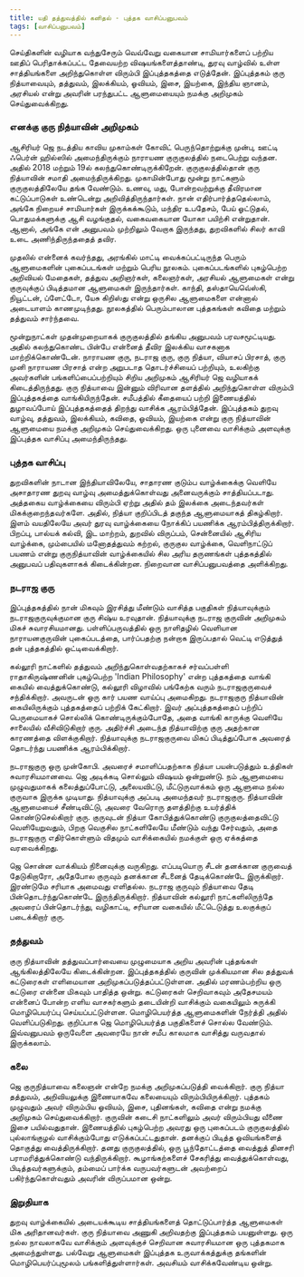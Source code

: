```yaml
---
title: யதி தத்துவத்தில் கனிதல் - புத்தக வாசிப்பனுபவம்
tags: [வாசிப்பனுபவம்]
---
```


செய்திகளின் வழியாக வந்துசேரும் வெவ்வேறு வகையான சாமியார்களைப் பற்றிய ஊதிப் பெரிதாக்கப்பட்ட தேவையற்ற விஷயங்களைத்தாண்டி, துரவு வாழ்வில் உள்ள சாத்தியங்களை அறிந்துகொள்ள விரும்பி இப்புத்தகத்தை எடுத்தேன். இப்புத்தகம் குரு நித்யாவையும், தத்துவம், இலக்கியம், ஓவியம், இசை, இயற்கை, இந்திய ஞானம், அரசியல் என்று அவரின் பரந்துபட்ட ஆளுமையையும் நமக்கு அறிமுகம் செய்துவைக்கிறது.

### எனக்கு குரு நித்யாவின் அறிமுகம்
ஆசிரியர் ஜெ நடத்திய காவிய முகாம்கள் கோவிட் பெருந்தொற்றுக்கு முன்பு, ஊட்டி ஃபெர்ன் ஹில்ஸில் அமைந்திருக்கும் நாராயண குருகுலத்தில் நடைபெற்று வந்தன. அதில் 2018 மற்றும் 19ல் கலந்துகொண்டிருக்கிறேன். குருகுலத்தில்தான் குரு நித்யாவின் சமாதி அமைந்திருக்கிறது. முகாமின்போது மூன்று நாட்களும் குருகுலத்திலேயே தங்க வேண்டும். உணவு, மது, போன்றவற்றுக்கு தீவிரமான கட்டுப்பாடுகள் உண்டென்று அறிவித்திருந்தார்கள். நான் எதிர்பார்த்ததெல்லாம், அங்கே நிறையச் சாமியார்கள் இருக்கக்கூடும், மந்திர உபதேசம், பேய் ஓட்டுதல், பொதுமக்களுக்கு ஆசி வழங்குதல், வகைவகையான யோகா பயிற்சி என்றுதான். ஆனால், அங்கே என் அனுபவம் முற்றிலும் வேறாக இருந்தது, துறவிகளில் சிலர் காவி உடை அணிந்திருந்ததைத் தவிர.

முதலில் என்னைக் கவர்ந்தது, அரங்கில் மாட்டி வைக்கப்பட்டிருந்த பெரும் ஆளுமைகளின் புகைப்படங்கள் மற்றும் பெரிய நூலகம். புகைப்படங்களில் புகழ்பெற்ற அறிவியல் மேதைகள், தத்துவ அறிஞர்கள், கலைஞர்கள், அரசியல் ஆளுமைகள் என்று குருவுக்குப் பிடித்தமான ஆளுமைகள் இருந்தார்கள். காந்தி, தஸ்தாயெவெ்ஸ்கி, நியூட்டன், ப்ளேட்டோ, யேசு கிறிஸ்து என்று ஒருசில ஆளுமைகளை என்னால் அடையாளம் காணமுடிந்தது. நூலகத்தில் பெரும்பாலான புத்தகங்கள் கவிதை மற்றும் தத்துவம் சார்ந்தவை.

மூன்றுநாட்கள் முதன்முறையாகக் குருகுலத்தில் தங்கிய அனுபவம் பரவசமூட்டியது. அதில் கலந்துகொண்ட பின்பே என்னைத் தீவிர இலக்கிய வாசகனாக மாற்றிக்கொண்டேன். நாராயண குரு, நடராஜ குரு, குரு நித்யா, வியாசப் பிரசாத், குரு முனி நாராயண பிரசாத் என்ற அறுபடாத தொடர்ச்சியைப் பற்றியும், உலகிற்கு அவர்களின் பங்களிப்பைப்பற்றியும் சிறிய அறிமுகம் ஆசிரியர் ஜெ வழியாகக் கிடைத்திருந்தது. குரு நித்யாவை இன்னும் விரிவான தளத்தில் அறிந்துகொள்ள விரும்பி இப்புத்தகத்தை வாங்கியிருந்தேன். சமீபத்தில் கீதையைப் பற்றி இணையத்தில் துழாவப்போய் இப்புத்தகத்தைத் திறந்து வாசிக்க ஆரம்பித்தேன். இப்புத்தகம் துறவு வாழ்வு, தத்துவம், இலக்கியம், கவிதை, ஓவியம், இயற்கை என்று குரு நித்யாவின் ஆளுமையை நமக்கு அறிமுகம் செய்துவைக்கிறது. ஒரு புனைவை வாசிக்கும் அளவுக்கு இப்புத்தக வாசிப்பு அமைந்திருந்தது.

### புத்தக வாசிப்பு
துறவிகளின் நாடான இந்தியாவிலேயே, சாதாரண குடும்ப வாழ்க்கைக்கு வெளியே அசாதாரண துறவு வாழ்வு அமைத்துக்கொள்வது அனைவருக்கும் சாத்தியப்படாது. அத்தகைய வாழ்க்கையை விரும்பி ஏற்று அதில் தம் இலக்கை அடைந்தவர்கள் மிகக்குறைந்தவர்களே. அதில், நித்யா குறிப்பிடத் தகுந்த ஆளுமையாகத் திகழ்கிறார். இளம் வயதிலேயே அவர் துரவு வாழ்க்கையை நோக்கிப் பயணிக்க ஆரம்பித்திருக்கிறார். பிறப்பு, பால்யக் கல்வி, இட மாற்றம், துறவில் விருப்பம், சென்னையில் ஆசிரிய வாழ்க்கை, மும்பையில் மனோதத்துவம் கற்றல், குருகுல வாழ்க்கை, வெளிநாட்டுப் பயணம் என்று குருநித்யாவின் வாழ்க்கையில் சில அரிய தருணங்கள் புத்தகத்தில் அனுபவப் பதிவுகளாகக் கிடைக்கின்றன. நிறைவான வாசிப்பனுபவத்தை அளிக்கிறது.

### நடராஜ குரு
இப்புத்தகத்தில் நான் மிகவும் இரசித்து மீண்டும் வாசித்த பகுதிகள் நித்யாவுக்கும் நடராஜகுருவுக்குமான குரு சிஷ்ய உரவுதான். நித்யாவுக்கு நடராஜ குருவின் அறிமுகம் மிகச் சுவாரசியமானது. பள்ளிப்பருவத்தில் ஒரு நாளிதழில் வெளியான நாராயனகுருவின் புகைப்படத்தை, பார்ப்பதற்கு நன்றாக இருப்பதால் வெட்டி எடுத்துத் தன் புத்தகத்தில் ஒட்டிவைக்கிறார். 

கல்லூரி நாட்களில் தத்துவம் அறிந்துகொள்வதற்காகச் சர்வப்பள்ளி ராதாகிருஷ்ணனின் புகழ்பெற்ற 'Indian Philosophy' என்ற புத்தகத்தை வாங்கி கையில் வைத்துக்கொண்டு, கல்லூரி விழாவில் பங்கேற்க வரும் நடராஜகுருவைச் சந்திக்கிறார். அவருடன் ஒரு கார் பயண வாய்ப்பு அமைகிறது. நடராஜகுரு நித்யாவின் கையிலிருக்கும் புத்தகத்தைப் பற்றிக் கேட்கிறார். இவர் அப்புத்தகத்தைப் பற்றிப் பெருமையாகச் சொல்லிக் கொண்டிருக்கும்போதே, அதை வாங்கி காருக்கு வெளியே சாலையில் வீசிவிடுகிறார் குரு. அதிர்ச்சி அடைந்த நித்யாவிற்கு குரு அதற்கான காரணத்தை விளக்குகிறார். நித்யாவுக்கு நடராஜகுருவை மிகப் பிடித்துப்போக அவரைத் தொடர்ந்து பயணிக்க ஆரம்பிக்கிறார்.

நடராஜகுரு ஒரு முன்கோபி. அவரைச் சமாளிப்பதற்காக நித்யா பயன்படுத்தும் உத்திகள் சுவாரசியமானவை. ஜெ அடிக்கடி சொல்லும் விஷயம் ஒன்றுண்டு. நம் ஆளுமையை முழுவதுமாகக் கலைத்துப்போட்டு, அலையவிட்டு, மீட்டுருவாக்கம் ஒரு ஆளுமை நல்ல குருவாக இருக்க முடியாது. நித்யாவுக்கு அப்படி அமைந்தவர் நடராஜகுரு. நி்த்யாவின் ஆளுமையைச் சீண்டிவிட்டு, அவரை வேரொரு தளத்திற்கு உயர்த்திக் கொண்டுசெல்கிறார் குரு. குருவுடன் நித்யா கோபித்துக்கொண்டு குருகுலத்தைவிட்டு வெளியேறுவதும், பிறகு வெகுசில நாட்களிலேயே மீண்டும் வந்து சேர்வதும், அதை நடராஜகுரு எதிர்கொள்ளும் விதமும் வாசிக்கையில் நமக்குள் ஒரு ஏக்கத்தை வரவைக்கிறது.

ஜெ சொன்ன வாக்கியம் நினைவுக்கு வருகிறது. எப்படியொரு சீடன் தனக்கான குருவைத் தேடுகிறாரோ, அதேபோல குருவும் தனக்கான சீடனைத் தேடிக்கொண்டே இருக்கிறார். இரண்டுமே சரியாக அமைவது எளிதல்ல. நடராஜ குருவும் நித்யாவை தேடி பின்தொடர்ந்துகொண்டே இருந்திருக்கிறார். நித்யாவின் கல்லூரி நாட்களிலிருந்தே அவரைப் பின்தொடர்ந்து, வழிகாட்டி, சரியான வகையில் மீட்டெடுத்து உலகுக்குப் படைக்கிறார் குரு.

### தத்துவம்
குரு நித்யாவின் தத்துவப்பார்வையை முழுமையாக அறிய அவரின் புத்தங்கள் ஆங்கிலத்திலேயே கிடைக்கின்றன. இப்புத்தகத்தில் குருவின் முக்கியமான சில தத்துவக் கட்டுரைகள் எளிமையான அறிமுகப்படுத்தப்பட்டுள்ளன. அதில் மரணம்பற்றிய ஒரு கட்டுரை என்னை மிகவும் பாதித்த ஒன்று. கட்டுரைகள் செறிவாகவும் அதேசமயம் என்னைப் போன்ற எளிய வாசகர்களும் தடையின்றி வாசிக்கும் வகையிலும் சுருக்கி மொழிபெயர்ப்பு செய்யப்பட்டுள்ளன. மொழிபெயர்த்த ஆளுமைகளின் நேர்த்தி அதில் வெளிப்படுகிறது. குறிப்பாக ஜெ மொழிபெயர்த்த பகுதிகளைச் சொல்ல வேண்டும். இவ்வனுபவம் ஒருவேளை அவரையே நான் சமீப காலமாக வாசித்து வருவதால் இருக்கலாம்.

### கலை
ஜெ குருநித்யாவை கலைஞன் என்றே நமக்கு அறிமுகப்படுத்தி வைக்கிறார். குரு நித்யா தத்துவம், அறிவியலுக்கு இணையாகவே கலையையும் விரும்பியிருக்கிறார். புத்தகம் முழுவதும் அவர் விரும்பிய ஓவியம், இசை, புதினங்கள், கவிதை என்று நமக்கு அறிமுகம் செய்துவைக்கிறார். குருவின் கடைசி நாட்களிலும் அவர் விரும்பியது வீணை இசை பயில்வதுதான். இணையத்தில் புகழ்பெற்ற அவரது ஒரு புகைப்படம் குருகுலத்தில் புல்லாங்குழல் வாசிக்கும்போது எடுக்கப்பட்டதுதான். தனக்குப் பிடித்த ஓவியங்களைத் தொகுத்து வைத்திருக்கிறார். தனது குருகுலத்தில், ஒரு பூந்தோட்டத்தை வைத்துத் தினசரி பராமரித்துக்கொண்டு வந்திருக்கிறார். கூழாங்கற்களைச் சேகரித்து வைத்துக்கொள்வது, பிடித்தவர்களுக்கும், தம்மைப் பார்க்க வருபவர்களுடன் அவற்றைப் பகிர்ந்துகொள்வதும் அவரின் விருப்பமான ஒன்று.

### இறுதியாக
துறவு வாழ்க்கையில் அடையக்கூடிய சாத்தியங்களைத் தொட்டுப்பார்த்த ஆளுமைகள் மிக அரிதானவர்கள். குரு நித்யாவை அணுகி அறிவதற்கு இப்புத்தகம் பயனுள்ளது. ஒரு நல்ல நாவலாகவே வாசிக்கும் அளவுக்குச் செறிவான சுவாரசியமான ஒரு புத்தகமாக அமைந்துள்ளது. பல்வேறு ஆளுமைகள் இப்புத்தக உருவாக்கத்துக்கு தங்களின் மொழிபெயர்ப்புமூலம் பங்களித்துள்ளார்கள். அவசியம் வாசிக்கவேண்டிய ஒன்று.
